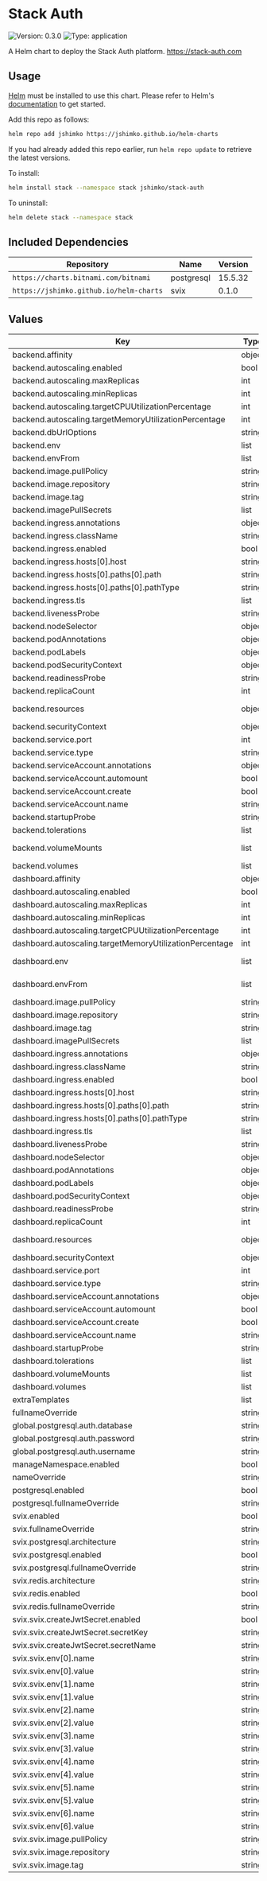 # Stack Auth

![Version: 0.3.0](https://img.shields.io/badge/Version-0.3.0-informational?style=flat-square) ![Type: application](https://img.shields.io/badge/Type-application-informational?style=flat-square)

A Helm chart to deploy the Stack Auth platform. <https://stack-auth.com>

## Usage

[Helm](https://helm.sh) must be installed to use this chart. Please refer to
Helm's [documentation](https://helm.sh/docs) to get started.

Add this repo as follows:

```sh
helm repo add jshimko https://jshimko.github.io/helm-charts
```

If you had already added this repo earlier, run `helm repo update` to retrieve
the latest versions.

To install:

```sh
helm install stack --namespace stack jshimko/stack-auth
```

To uninstall:

```sh
helm delete stack --namespace stack
```

## Included Dependencies

| Repository                              | Name       | Version |
| --------------------------------------- | ---------- | ------- |
| `https://charts.bitnami.com/bitnami`    | postgresql | 15.5.32 |
| `https://jshimko.github.io/helm-charts` | svix       | 0.1.0   |

## Values

| Key | Type | Default | Description |
|-----|------|---------|-------------|
| backend.affinity | object | `{}` |  |
| backend.autoscaling.enabled | bool | `false` |  |
| backend.autoscaling.maxReplicas | int | `10` |  |
| backend.autoscaling.minReplicas | int | `1` |  |
| backend.autoscaling.targetCPUUtilizationPercentage | int | `80` |  |
| backend.autoscaling.targetMemoryUtilizationPercentage | int | `95` |  |
| backend.dbUrlOptions | string | `"schema=public"` |  |
| backend.env | list | `[]` | Backend environment variables - see available [.env](https://github.com/stack-auth/stack/blob/dev/apps/backend/.env) options |
| backend.envFrom | list | `[]` | Backend environment variables from secrets or configmaps |
| backend.image.pullPolicy | string | `"IfNotPresent"` |  |
| backend.image.repository | string | `"jshimko/stack-backend"` |  |
| backend.image.tag | string | `"dev"` |  |
| backend.imagePullSecrets | list | `[]` |  |
| backend.ingress.annotations | object | `{}` |  |
| backend.ingress.className | string | `""` |  |
| backend.ingress.enabled | bool | `false` |  |
| backend.ingress.hosts[0].host | string | `"example.com"` |  |
| backend.ingress.hosts[0].paths[0].path | string | `"/"` |  |
| backend.ingress.hosts[0].paths[0].pathType | string | `"ImplementationSpecific"` |  |
| backend.ingress.tls | list | `[]` |  |
| backend.livenessProbe | string | `nil` |  |
| backend.nodeSelector | object | `{}` |  |
| backend.podAnnotations | object | `{}` |  |
| backend.podLabels | object | `{}` |  |
| backend.podSecurityContext | object | `{}` |  |
| backend.readinessProbe | string | `nil` |  |
| backend.replicaCount | int | `1` |  |
| backend.resources | object | `{}` | <https://kubernetes.io/docs/concepts/configuration/manage-resources-containers/> |
| backend.securityContext | object | `{}` |  |
| backend.service.port | int | `8102` |  |
| backend.service.type | string | `"ClusterIP"` |  |
| backend.serviceAccount.annotations | object | `{}` |  |
| backend.serviceAccount.automount | bool | `true` |  |
| backend.serviceAccount.create | bool | `true` |  |
| backend.serviceAccount.name | string | `""` |  |
| backend.startupProbe | string | `nil` |  |
| backend.tolerations | list | `[]` |  |
| backend.volumeMounts | list | `[]` | Additional volumeMounts on the output Deployment definition. |
| backend.volumes | list | `[]` | Additional volumes on the output Deployment definition. |
| dashboard.affinity | object | `{}` |  |
| dashboard.autoscaling.enabled | bool | `false` |  |
| dashboard.autoscaling.maxReplicas | int | `10` |  |
| dashboard.autoscaling.minReplicas | int | `1` |  |
| dashboard.autoscaling.targetCPUUtilizationPercentage | int | `80` |  |
| dashboard.autoscaling.targetMemoryUtilizationPercentage | int | `95` |  |
| dashboard.env | list | `[]` | Dashboard environment variables - see available [.env](https://github.com/stack-auth/stack/blob/dev/apps/dashboard/.env) options |
| dashboard.envFrom | list | `[]` | Dashboard environment variables from secrets or configmaps |
| dashboard.image.pullPolicy | string | `"IfNotPresent"` |  |
| dashboard.image.repository | string | `"jshimko/stack-dashboard"` |  |
| dashboard.image.tag | string | `"dev"` |  |
| dashboard.imagePullSecrets | list | `[]` |  |
| dashboard.ingress.annotations | object | `{}` |  |
| dashboard.ingress.className | string | `""` |  |
| dashboard.ingress.enabled | bool | `false` |  |
| dashboard.ingress.hosts[0].host | string | `"example.com"` |  |
| dashboard.ingress.hosts[0].paths[0].path | string | `"/"` |  |
| dashboard.ingress.hosts[0].paths[0].pathType | string | `"ImplementationSpecific"` |  |
| dashboard.ingress.tls | list | `[]` |  |
| dashboard.livenessProbe | string | `nil` |  |
| dashboard.nodeSelector | object | `{}` |  |
| dashboard.podAnnotations | object | `{}` |  |
| dashboard.podLabels | object | `{}` |  |
| dashboard.podSecurityContext | object | `{}` |  |
| dashboard.readinessProbe | string | `nil` |  |
| dashboard.replicaCount | int | `1` |  |
| dashboard.resources | object | `{}` | <https://kubernetes.io/docs/concepts/configuration/manage-resources-containers/> |
| dashboard.securityContext | object | `{}` |  |
| dashboard.service.port | int | `8101` |  |
| dashboard.service.type | string | `"ClusterIP"` |  |
| dashboard.serviceAccount.annotations | object | `{}` |  |
| dashboard.serviceAccount.automount | bool | `true` |  |
| dashboard.serviceAccount.create | bool | `true` |  |
| dashboard.serviceAccount.name | string | `""` |  |
| dashboard.startupProbe | string | `nil` |  |
| dashboard.tolerations | list | `[]` |  |
| dashboard.volumeMounts | list | `[]` |  |
| dashboard.volumes | list | `[]` |  |
| extraTemplates | list | `[]` | Any misc extra K8s manifests you'd like to create |
| fullnameOverride | string | `""` |  |
| global.postgresql.auth.database | string | `"stack"` |  |
| global.postgresql.auth.password | string | `"stack123"` |  |
| global.postgresql.auth.username | string | `"stack"` |  |
| manageNamespace.enabled | bool | `false` |  |
| nameOverride | string | `""` |  |
| postgresql.enabled | bool | `true` |  |
| postgresql.fullnameOverride | string | `"stack-postgresql"` |  |
| svix.enabled | bool | `true` |  |
| svix.fullnameOverride | string | `"svix"` |  |
| svix.postgresql.architecture | string | `"standalone"` | `standalone` or `replication` |
| svix.postgresql.enabled | bool | `true` |  |
| svix.postgresql.fullnameOverride | string | `"svix-postgresql"` |  |
| svix.redis.architecture | string | `"standalone"` | `standalone` or `replication` |
| svix.redis.enabled | bool | `true` |  |
| svix.redis.fullnameOverride | string | `"svix-redis"` |  |
| svix.svix.createJwtSecret.enabled | bool | `true` |  |
| svix.svix.createJwtSecret.secretKey | string | `"STACK_SVIX_API_KEY"` |  |
| svix.svix.createJwtSecret.secretName | string | `"svix-jwt-secret"` |  |
| svix.svix.env[0].name | string | `"SVIX_JWT_SECRET"` |  |
| svix.svix.env[0].value | string | `"change me!"` |  |
| svix.svix.env[1].name | string | `"SVIX_CACHE_TYPE"` |  |
| svix.svix.env[1].value | string | `"redis"` |  |
| svix.svix.env[2].name | string | `"SVIX_QUEUE_TYPE"` |  |
| svix.svix.env[2].value | string | `"redis"` |  |
| svix.svix.env[3].name | string | `"SVIX_ENVIRONMENT"` |  |
| svix.svix.env[3].value | string | `"prod"` |  |
| svix.svix.env[4].name | string | `"SVIX_LOG_LEVEL"` |  |
| svix.svix.env[4].value | string | `"debug"` |  |
| svix.svix.env[5].name | string | `"SVIX_WHITELABEL_HEADERS"` |  |
| svix.svix.env[5].value | string | `"true"` |  |
| svix.svix.env[6].name | string | `"WAIT_FOR"` |  |
| svix.svix.env[6].value | string | `"true"` |  |
| svix.svix.image.pullPolicy | string | `"Always"` |  |
| svix.svix.image.repository | string | `"svix/svix-server"` |  |
| svix.svix.image.tag | string | `"latest"` |  |
